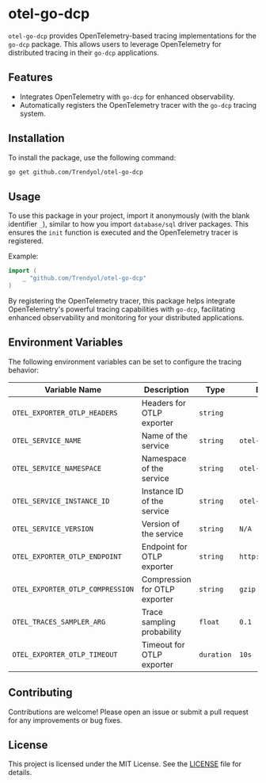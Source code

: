 # otel-go-dcp

`otel-go-dcp` provides OpenTelemetry-based tracing implementations for the `go-dcp` package. This allows users to leverage OpenTelemetry for distributed tracing in their `go-dcp` applications.

## Features

- Integrates OpenTelemetry with `go-dcp` for enhanced observability.
- Automatically registers the OpenTelemetry tracer with the `go-dcp` tracing system.

## Installation

To install the package, use the following command:

```sh
go get github.com/Trendyol/otel-go-dcp
```

## Usage

To use this package in your project, import it anonymously (with the blank identifier `_`), similar to how you import `database/sql` driver packages. This ensures the `init` function is executed and the OpenTelemetry tracer is registered.

Example:

```go
import (
    _ "github.com/Trendyol/otel-go-dcp"
)
```

By registering the OpenTelemetry tracer, this package helps integrate OpenTelemetry's powerful tracing capabilities with `go-dcp`, facilitating enhanced observability and monitoring for your distributed applications.

## Environment Variables

The following environment variables can be set to configure the tracing behavior:

| Variable Name                     | Description                                      | Type     | Default Value          | Example                          |
|-----------------------------------|--------------------------------------------------|----------|------------------------|----------------------------------|
| `OTEL_EXPORTER_OTLP_HEADERS`      | Headers for OTLP exporter                        | `string` |                        | `key1=value1,key2=value2`        |
| `OTEL_SERVICE_NAME`               | Name of the service                              | `string` | `otel-go-dcp`          | `my-service`                     |
| `OTEL_SERVICE_NAMESPACE`          | Namespace of the service                         | `string` | `otel-go-dcp`          | `my-namespace`                   |
| `OTEL_SERVICE_INSTANCE_ID`        | Instance ID of the service                       | `string` | `otel-go-dcp`          | `instance-123`                   |
| `OTEL_SERVICE_VERSION`            | Version of the service                           | `string` | `N/A`                  | `1.0.0`                          |
| `OTEL_EXPORTER_OTLP_ENDPOINT`     | Endpoint for OTLP exporter                       | `string` | `http://localhost:4317`| `http://collector:4317`          |
| `OTEL_EXPORTER_OTLP_COMPRESSION`  | Compression for OTLP exporter                    | `string` | `gzip`                 | `none`                           |
| `OTEL_TRACES_SAMPLER_ARG`         | Trace sampling probability                       | `float`  | `0.1`                  | `0.5`                            |
| `OTEL_EXPORTER_OTLP_TIMEOUT`      | Timeout for OTLP exporter                        | `duration`| `10s`                  | `5s`                             |

## Contributing

Contributions are welcome! Please open an issue or submit a pull request for any improvements or bug fixes.

## License

This project is licensed under the MIT License. See the [LICENSE](LICENSE) file for details.
